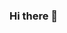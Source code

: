### Hi there 👋

<!--
**wowww/wowww** is a ✨ _special_ ✨ repository because its `README.md` (this file) appears on your GitHub profile.

Here are some ideas to get you started:

- 🔭 I’m currently working on ...
- 🌱 I’m currently learning ...
- 👯 I’m looking to collaborate on ...
- 🤔 I’m looking for help with ...
- 💬 Ask me about ...
- 📫 How to reach me: ...
- 😄 Pronouns: ...
- ⚡ Fun fact: ...
-->
<!--
- 👩🏻‍💻 [포트폴리오 사이트](http://wowww.co.kr/index.html)  
  🔍 [1. 상세 설명 페이지](https://github.com/wowww/portfolio/blob/master/README.md)  
  📝 [2. 재직 시, 작업한 결과물에 대한 상세 설명 페이지](https://gist.github.com/wowww/5f5617885c0362f45082d3c2f3a17d75)  
[![Anurag's github stats](https://github-readme-stats.vercel.app/api?username=wowww)](https://github.com/wowww/github-readme-stats)  
-->
